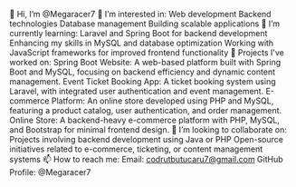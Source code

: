 👋 Hi, I’m @Megaracer7
👀 I’m interested in:
Web development
Backend technologies
Database management
Building scalable applications
🌱 I’m currently learning:
Laravel and Spring Boot for backend development
Enhancing my skills in MySQL and database optimization
Working with JavaScript frameworks for improved frontend functionality
💼 Projects I've worked on:
Spring Boot Website: A web-based platform built with Spring Boot and MySQL, focusing on backend efficiency and dynamic content management.
Event Ticket Booking App: A ticket booking system using Laravel, with integrated user authentication and event management.
E-commerce Platform: An online store developed using PHP and MySQL, featuring a product catalog, user authentication, and order management.
Online Store: A backend-heavy e-commerce platform with PHP, MySQL, and Bootstrap for minimal frontend design.
🤝 I’m looking to collaborate on:
Projects involving backend development using Java or PHP
Open-source initiatives related to e-commerce, ticketing, or content management systems
📫 How to reach me:
Email: codrutbutucaru7@gmail.com
GitHub Profile: @Megaracer7
